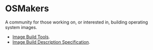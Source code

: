 # OSMakers

A community for those working on, or interested in, building operating system
images.

- [Image Build Tools](https://github.com/OSMakers/image-build-tools).
- [Image Build Description Specification](https://github.com/OSMakers/image-build-description-specification).
